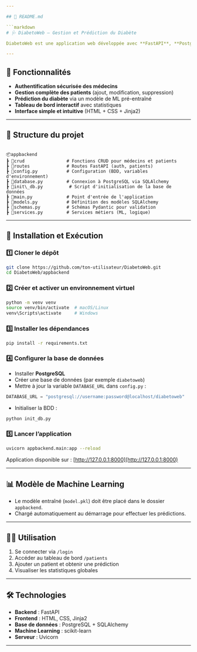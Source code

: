 ```yaml
---

## 📄 README.md

```markdown
# 🩺 DiabetoWeb – Gestion et Prédiction du Diabète

DiabetoWeb est une application web développée avec **FastAPI**, **PostgreSQL** et un modèle de **Machine Learning** permettant aux médecins de gérer les dossiers médicaux de leurs patients et de prédire le risque de diabète.

---
```


## 📌 Fonctionnalités

- **Authentification sécurisée des médecins**
- **Gestion complète des patients** (ajout, modification, suppression)
- **Prédiction du diabète** via un modèle de ML pré-entraîné
- **Tableau de bord interactif** avec statistiques
- **Interface simple et intuitive** (HTML + CSS + Jinja2)

---

## 📂 Structure du projet

```

📦appbackend
┣ 📂crud                # Fonctions CRUD pour médecins et patients
┣ 📂routes              # Routes FastAPI (auth, patients)
┣ 📜config.py           # Configuration (BDD, variables d'environnement)
┣ 📜database.py         # Connexion à PostgreSQL via SQLAlchemy
┣ 📜init\_db.py          # Script d'initialisation de la base de données
┣ 📜main.py             # Point d'entrée de l'application
┣ 📜models.py           # Définition des modèles SQLAlchemy
┣ 📜schemas.py          # Schémas Pydantic pour validation
┣ 📜services.py         # Services métiers (ML, logique)

````

---

## 🚀 Installation et Exécution

### 1️⃣ Cloner le dépôt
```bash
git clone https://github.com/ton-utilisateur/DiabetoWeb.git
cd DiabetoWeb/appbackend
````

### 2️⃣ Créer et activer un environnement virtuel

```bash
python -m venv venv
source venv/bin/activate  # macOS/Linux
venv\Scripts\activate     # Windows
```

### 3️⃣ Installer les dépendances

```bash
pip install -r requirements.txt
```

### 4️⃣ Configurer la base de données

* Installer **PostgreSQL**
* Créer une base de données (par exemple `diabetoweb`)
* Mettre à jour la variable `DATABASE_URL` dans `config.py` :

```python
DATABASE_URL = "postgresql://username:password@localhost/diabetoweb"
```

* Initialiser la BDD :

```bash
python init_db.py
```

### 5️⃣ Lancer l’application

```bash
uvicorn appbackend.main:app --reload
```

Application disponible sur : [http://127.0.0.1:8000](http://127.0.0.1:8000)

---

## 📊 Modèle de Machine Learning

* Le modèle entraîné (`model.pkl`) doit être placé dans le dossier `appbackend`.
* Chargé automatiquement au démarrage pour effectuer les prédictions.

---

## 👩‍⚕️ Utilisation

1. Se connecter via `/login`
2. Accéder au tableau de bord `/patients`
3. Ajouter un patient et obtenir une prédiction
4. Visualiser les statistiques globales

---

## 🛠 Technologies

* **Backend** : FastAPI
* **Frontend** : HTML, CSS, Jinja2
* **Base de données** : PostgreSQL + SQLAlchemy
* **Machine Learning** : scikit-learn
* **Serveur** : Uvicorn

---




